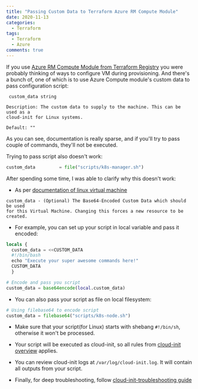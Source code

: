 ```yaml
---
title: "Passing Custom Data to Terraform Azure RM Compute Module"
date: 2020-11-13
categories:
  - Terraform
tags:
  - Terraform
  - Azure
comments: true
---
```


If you use [Azure RM Compute Module from Terraform Registry](https://registry.terraform.io/modules/Azure/compute/azurerm/latest)
you were probably thinking of ways to configure VM during provisioning. And
there's a bunch of, one of which is to use Azure Compute module's custom data
to pass configuration script:

```
 custom_data string

Description: The custom data to supply to the machine. This can be used as a
cloud-init for Linux systems.

Default: ""
```

As you can see, documentation is really sparse, and if you'll try to pass
couple of commands, they'll not be executed.

Trying to pass script also doesn't work:

```terraform
custom_data         = file("scripts/k8s-manager.sh")
```

After spending some time, I was able to clarify why this doesn't work:

* As per [documentation of linux virtual machine](https://registry.terraform.io/providers/hashicorp/azurerm/latest/docs/resources/linux_virtual_machine#custom_data)

```
custom_data - (Optional) The Base64-Encoded Custom Data which should be used
for this Virtual Machine. Changing this forces a new resource to be created.
```

* For example, you can set up your script in local variable and pass it
   encoded:

```terraform
locals {
  custom_data = <<CUSTOM_DATA
  #!/bin/bash
  echo "Execute your super awesome commands here!"
  CUSTOM_DATA
  }

# Encode and pass you script
custom_data = base64encode(local.custom_data)
```

* You can also pass your script as file on local filesystem:

```terraform
# Using filebase64 to encode script
custom_data = filebase64("scripts/k8s-node.sh")
```

* Make sure that your script(for Linux) starts with shebang `#!/bin/sh`,
   otherwise it won't be processed.

* Your script will be executed as cloud-init, so all rules from [cloud-init
   overview](https://docs.microsoft.com/en-us/azure/virtual-machines/linux/using-cloud-init#cloud-init-overview)
   applies.

* You can review cloud-init logs at `/var/log/cloud-init.log`. It will contain
   all outputs from your script.

* Finally, for deep troubleshooting, follow [cloud-init-troubleshooting guide](https://docs.microsoft.com/en-us/azure/virtual-machines/linux/cloud-init-troubleshooting)

